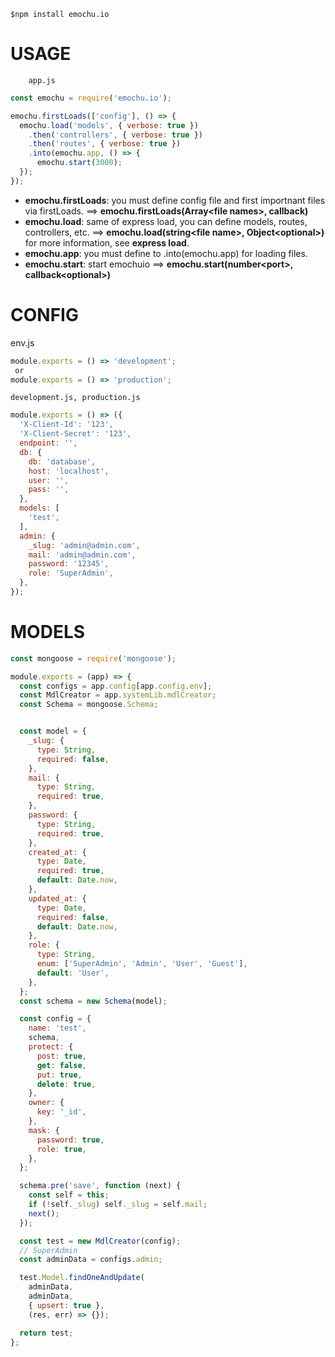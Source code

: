     $npm install emochu.io

# **USAGE**

		app.js
```javascript
const emochu = require('emochu.io');

emochu.firstLoads(['config'], () => {
  emochu.load('models', { verbose: true })
  	.then('controllers', { verbose: true })
    .then('routes', { verbose: true })
    .into(emochu.app, () => {
      emochu.start(3000);
  });
});
```
* **emochu.firstLoads**: you must define config file and first importnant files via firstLoads.	==> **emochu.firstLoads(Array\<file names>, callback)**
* **emochu.load**: same of express load, you can define models, routes, controllers, etc. ==> **emochu.load(string\<file name>, Object\<optional>)** for more information, see **express load**.
* **emochu.app**: you must define to .into(emochu.app) for loading files.
* **emochu.start**: start emochuio ==> **emochu.start(number\<port>, callback\<optional>)**



# **CONFIG**
env.js
```javascript
module.exports = () => 'development';
 or
module.exports = () => 'production';
```

	development.js, production.js
```javascript
module.exports = () => ({
  'X-Client-Id': '123',
  'X-Client-Secret': '123',
  endpoint: '',
  db: {
    db: 'database',
    host: 'localhost',
    user: '',
    pass: '',
  },
  models: [
    'test',
  ],
  admin: {
    _slug: 'admin@admin.com',
    mail: 'admin@admin.com',
    password: '12345',
    role: 'SuperAdmin',
  },
});
```
# **MODELS**
```javascript
const mongoose = require('mongoose');

module.exports = (app) => {
  const configs = app.config[app.config.env];
  const MdlCreator = app.systemLib.mdlCreator;
  const Schema = mongoose.Schema;


  const model = {
    _slug: {
      type: String,
      required: false,
    },
    mail: {
      type: String,
      required: true,
    },
    password: {
      type: String,
      required: true,
    },
    created_at: {
      type: Date,
      required: true,
      default: Date.now,
    },
    updated_at: {
      type: Date,
      required: false,
      default: Date.now,
    },
    role: {
      type: String,
      enum: ['SuperAdmin', 'Admin', 'User', 'Guest'],
      default: 'User',
    },
  };
  const schema = new Schema(model);

  const config = {
    name: 'test',
    schema,
    protect: {
      post: true,
      get: false,
      put: true,
      delete: true,
    },
    owner: {
      key: '_id',
    },
    mask: {
      password: true,
      role: true,
    },
  };

  schema.pre('save', function (next) {
    const self = this;
    if (!self._slug) self._slug = self.mail;
    next();
  });

  const test = new MdlCreator(config);
  // SuperAdmin
  const adminData = configs.admin;

  test.Model.findOneAndUpdate(
    adminData,
    adminData,
    { upsert: true },
    (res, err) => {});

  return test;
};
```